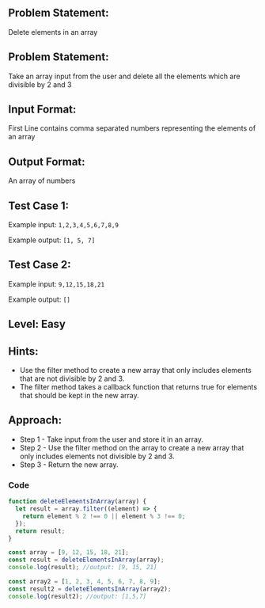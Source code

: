 ## Problem Statement:

Delete elements in an array

## Problem Statement:

Take an array input from the user and delete
all the elements which are divisible by 2 and 3

## Input Format:

First Line contains comma separated numbers representing the elements of an array

## Output Format:

An array of numbers

## Test Case 1:

Example input:
`1,2,3,4,5,6,7,8,9`

Example output:
`[1, 5, 7]`

## Test Case 2:

Example input:
`9,12,15,18,21`

Example output:
`[]`

## Level: Easy

## Hints:

- Use the filter method to create a new
  array that only includes elements that
  are not divisible by 2 and 3.
- The filter method takes a callback
  function that returns true for
  elements that should be kept in
  the new array.

## Approach:

- Step 1 - Take input from the user and store it in an array.
- Step 2 - Use the filter method on the array to create a new array that only includes elements not divisible by 2 and 3.
- Step 3 - Return the new array.

### Code

```JavaScript
function deleteElementsInArray(array) {
  let result = array.filter((element) => {
    return element % 2 !== 0 || element % 3 !== 0;
  });
  return result;
}

const array = [9, 12, 15, 18, 21];
const result = deleteElementsInArray(array);
console.log(result); //output: [9, 15, 21]

const array2 = [1, 2, 3, 4, 5, 6, 7, 8, 9];
const result2 = deleteElementsInArray(array2);
console.log(result2); //output: [1,5,7]
```
